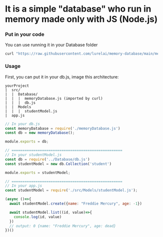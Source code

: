 # It is a simple "database" who run in memory made only with JS (Node.js)

### Put in your code
You can use running it in your Database folder
```zsh
curl "https://raw.githubusercontent.com/lurelai/memory-database/main/memoryDatabase.js" --output "memoryDatabase.js"
```

### Usage
First, you can put it in your db.js, image this architecture:
```
yourProject
|  src/
|  |  Database/
|  |  |  memoryDatabase.js (imported by curl)
|  |  |  db.js
|  |  Models
|  |  |  studentModel.js
|  app.js
```

```js
// In your db.js
const memoryDatabase = require('./memoryDatabase.js')
const db = new memoryDatabase();

module.exports = db;

// ===================================================
// In your studentModel.js
const db = require('../Database/db.js')
const studentModel = new db.Collection('student')

module.exports = studentModel;

// ===================================================
// In your app.js
const studentModel = require('./src/Models/studentModel.js');

(async ()=>{
  await studentModel.create({name: "Freddie Mercury", age: -1})

  await studentModel.list((id, value)=>{
    console.log(id, value)
  })
  // output: 0 {name: "Freddie Mercury", age: dead}
})()
```















